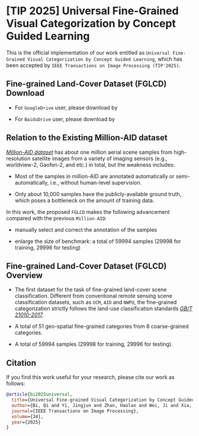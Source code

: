 # [TIP 2025] Universal Fine-Grained Visual Categorization by Concept Guided Learning

This is the official implementation of our work entitled as ```Universal Fine-Grained Visual Categorization by Concept Guided Learning```, which has been accepted by ```IEEE Transactions on Image Processing (TIP'2025)```.

## Fine-grained Land-Cover Dataset (FGLCD) Download

- For ```GoogleDrive``` user, please download by

- For ```BaiduDrive``` user, please download by

## Relation to the Existing Million-AID dataset 

*[Million-AID dataset](https://captain-whu.github.io/DiRS/)* has about one million aerial scene samples from high-resolution satellite images from a variety of imaging sensors (e.g., worldview-2, Gaofen-2, and etc.) in total, but the weakness includes:

- Most of the samples in million-AID are annotated automatically or semi-automatically, i.e., without human-level supervision.

- Only about 10,000 samples have the publicly-available ground truth, which poses a bottleneck on the amount of training data.

In this work, the proposed ```FGLCD``` makes the following advancement compared with the previous ```Million-AID```:

- manually select and correct the annotation of the samples

- enlarge the size of benchmark: a total of 59994 samples (29998 for training, 29996 for testing)

## Fine-grained Land-Cover Dataset (FGLCD) Overview

- The first dataset for the task of fine-grained land-cover scene classification. Different from conventional remote sensing scene classification datasets, such as ```UCM```, ```AID``` and ```NWPU```, the fine-grained categorization strictly follows the land-use classification standards *[GB/T 21010-2017](https://www.chinesestandard.net/PDF/English.aspx/GBT21010-2017)*. 

- A total of 51 geo-spatial fine-grained categories from 8 coarse-grained categories.

- A total of 59994 samples (29998 for training, 29996 for testing).

## Citation

If you find this work useful for your research, please cite our work as follows:

```BibTeX
@article{bi2025universal,
  title={Universal Fine-grained Visual Categorization by Concept Guided Learning},
  author={Bi, Qi and Yi, Jingjun and Zhan, Haolan and Wei, Ji and Xia, Gui-Song},
  journal={IEEE Transactions on Image Processing},
  volume={34},
  year={2025}
}
```

